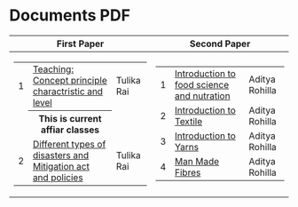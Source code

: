 <html lang="en">
<head>
   <meta charset="utf-8">
   <meta name="viewport" content="width=device-width, initial-scale=1">
   <link href="https://cdn.jsdelivr.net/npm/bootstrap@5.3.3/dist/css/bootstrap.min.css" rel="stylesheet"
      integrity="sha384-QWTKZyjpPEjISv5WaRU9OFeRpok6YctnYmDr5pNlyT2bRjXh0JMhjY6hW+ALEwIH" crossorigin="anonymous">
</head>
<body>
   <h1>Documents PDF</h1>
   <div class="table-responsive">
      <table class="table  table-sm">
         <thead class="table-dark">
            <th scope="col">First Paper</th>
            <th scope="col">Second Paper</th>
         </thead>
         <tbody>
            <tr>
               <td>
                  <div class="table-responsive">
                     <table class="table  table-sm table-striped">
                        <tbody>
                           <tr>
                              <td style="width:5%">1</td>
                              <td><a href="https://drive.google.com/file/d/1K7KVvHM47G8_wCiFd5VhyU1K4TLbVaVo/view?usp=sharing" target="_blank">Teaching: Concept principle charactristic and level</a></td>
                              <td>Tulika Rai</td>
                           </tr>
                           <tr>
                              <td style="width:5%"></td>
                              <th>This is current affiar classes</th>
                           </tr>
                           <tr>
                              <td style="width:5%">2</td>
                              <td><a href="https://drive.google.com/file/d/1Fe8oQHHrz8g-_aJDbK9xu-wS2SeYZCaS/view?usp=sharing" target="_blank">Different types of disasters and Mitigation act and policies</a></td>
                              <td>Tulika Rai</td>
                           </tr>
                        </tbody>
                     </table>
                  </div>
               </td>
               <td>
                  <div class="table-responsive">
                     <table class="table  table-sm table-striped">
                        <tbody>
                           <tr>
                              <td style="width:5%">1</td>
                              <td><a href="https://drive.google.com/file/d/1NTRakJ6GJm-oW-k_IFZ2-GVY3USXXMRm/view?usp=sharing" target="_blank">Introduction to food science and nutration</a></td>
                              <td>Aditya Rohilla</td>
                           </tr>
                           <tr>
                              <td style="width:5%">2</td>
                              <td><a href="https://drive.google.com/file/d/1lAH-il6n50IPZMdKvkrQ-VmT3HpUdPP9/view?usp=sharing" target="_blank">Introduction to Textile</a></td>
                              <td>Aditya Rohilla</td>
                           </tr>
                           <tr>
                              <td style="width:5%">3</td>
                              <td><a href="https://drive.google.com/file/d/1HaWST9ugqsmnNutm39CiFMMEgIG65kyS/view?usp=sharing" target="_blank">Introduction to Yarns</a></td>
                              <td>Aditya Rohilla</td>
                           </tr>
                           <tr>
                              <td style="width:5%">4</td>
                              <td><a href="https://drive.google.com/file/d/1-qhikAg5BYQrwMoWueZYGC8uv5wEPpt9/view?usp=sharing" target="_blank">Man Made Fibres</a></td>
                              <td>Aditya Rohilla</td>
                           </tr>
                        </tbody>
                     </table>
                  </div>
               </td>
            </tr>
         </tbody>
      </table>
   </div>
</body>
</html>
